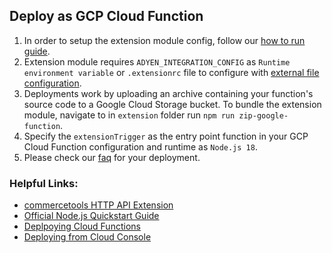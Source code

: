 ## Deploy as GCP Cloud Function

1. In order to setup the extension module config, follow our [how to run guide](../../../../extension/docs/HowToRun.md).
2. Extension module requires `ADYEN_INTEGRATION_CONFIG` as `Runtime environment variable` or `.extensionrc` file to configure with [external file configuration](../../../../extension/docs/HowToRun.md#external-file-configuration).
3. Deployments work by uploading an archive containing your function's source code to a Google Cloud Storage bucket.
To bundle the extension module, navigate to in `extension` folder run `npm run zip-google-function`. 
4. Specify the `extensionTrigger` as the entry point function in your GCP Cloud Function configuration and runtime as `Node.js 18`. 
5. Please check our [faq](../../../../docs/FAQ.md) for your deployment.

### Helpful Links: 
- [commercetools HTTP API Extension](https://docs.commercetools.com/api/projects/api-extensions#http-destination)
- [Official Node.js Quickstart Guide](https://cloud.google.com/functions/docs/quickstart-nodejs)
- [Deplpoying Cloud Functions](https://cloud.google.com/functions/docs/deploying)
- [Deploying from Cloud Console](https://cloud.google.com/functions/docs/deploying/console)
